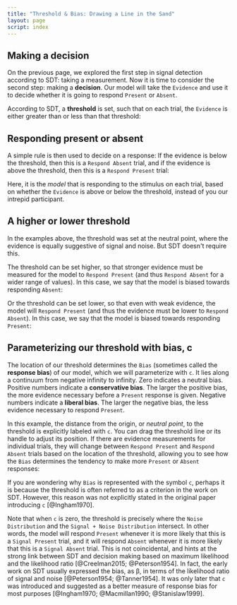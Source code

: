 ```yaml
---
title: "Threshold & Bias: Drawing a Line in the Sand"
layout: page
script: index
---
```


## Making a decision

On the previous page, we explored the first step in signal detection according to SDT: taking a
measurement. Now it is time to consider the second step: making a **decision**. Our model will take
the `Evidence` and use it to decide whether it is going to respond `Present`
or `Absent`.

According to SDT, a **threshold** is set, such that on each trial, the `Evidence` is either greater
than or less than that threshold:

<sdt-example-model>
  <sdt-control run pause reset trials="10" duration="500"></sdt-control>
  <rdk-task count="100" coherence=".5" trials="10" duration="500" wait="500" iti="500"></rdk-task>
  <sdt-model histogram threshold color="none" d="2.5" c="0"></sdt-model>
</sdt-example-model>

## Responding present or absent

A simple rule is then used to decide on a response: If the evidence is below the threshold, then
this is a `Respond Absent` trial, and if the evidence is above the threshold, then this is a
`Respond Present` trial:

<sdt-example-model>
  <sdt-control run pause reset trials="10" duration="500"></sdt-control>
  <rdk-task count="100" coherence=".5" trials="10" duration="500" wait="500" iti="500"></rdk-task>
  <sdt-model histogram threshold color="response" d="2.5" c="0"></sdt-model>
  <sdt-response feedback="none"></sdt-response>
</sdt-example-model>

Here, it is the *model* that is responding to the stimulus on each trial, based on whether the
`Evidence` is above or below the threshold, instead of you our intrepid participant.

## A higher or lower threshold

In the examples above, the threshold was set at the neutral point, where the evidence is equally
suggestive of signal and noise. But SDT doesn't require this.

The threshold can be set higher, so that stronger evidence must be measured for the model to
`Respond Present` (and thus `Respond Absent` for a wider range of values). In this case, we say that
the model is biased towards responding `Absent`:

<sdt-example-model>
  <sdt-control run pause reset trials="10" duration="500"></sdt-control>
  <rdk-task count="100" coherence=".5" trials="10" duration="500" wait="500" iti="500"></rdk-task>
  <sdt-model histogram threshold color="response" d="2.5" c="2"></sdt-model>
  <sdt-response feedback="none"></sdt-response>
</sdt-example-model>

Or the threshold can be set lower, so that even with weak evidence, the model will `Respond Present`
(and thus the evidence must be lower to `Respond Absent`). In this case, we say that the model is
biased towards responding `Present`:

<sdt-example-model>
  <sdt-control run pause reset trials="10" duration="500"></sdt-control>
  <rdk-task count="100" coherence=".5" trials="10" duration="500" wait="500" iti="500"></rdk-task>
  <sdt-model histogram threshold color="response" d="2.5" c="-2"></sdt-model>
  <sdt-response feedback="none"></sdt-response>
</sdt-example-model>

## Parameterizing our threshold with bias, <span class="math-var">c</span>

The location of our threshold determines the `Bias` (sometimes called the **response bias**) of our
model, which we will parameterize with `c`. It lies along a continuum from negative infinity to
infinity. Zero indicates a neutral bias. Positive numbers indicate a **conservative bias**. The
larger the positive bias, the more evidence necessary before a `Present` response is given. Negative
numbers indicate a **liberal bias**. The larger the negative bias, the less evidence necessary to
respond `Present`.

In this example, the distance from the origin, or *neutral point*, to the threshold is explicitly
labeled with `c`. You can drag the threshold line or its handle to adjust its position. If there are
evidence measurements for individual trials, they will change between `Respond Present` and
`Respond Absent` trials based on the location of the threshold, allowing you to see how the `Bias`
determines the tendency to make more `Present` or `Absent` responses:

<sdt-example-model>
  <sdt-control run pause reset trials="10" duration="500"></sdt-control>
  <rdk-task count="100" coherence=".5" trials="10" duration="500" wait="500" iti="500"></rdk-task>
  <sdt-model interactive threshold bias histogram color="response" d="2.5" c="1"></sdt-model>
  <sdt-response feedback="none"></sdt-response>
</sdt-example-model>

If you are wondering why `Bias` is represented with the symbol `c`, perhaps it is because the
threshold is often referred to as a <span class="math-var">c</span>riterion in the work on SDT.
However, this reason was not explicitly stated in the original paper introducing `c` [@Ingham1970].

Note that when `c` is zero, the threshold is precisely where the `Noise Distribution` and the
`Signal + Noise Distribution` intersect. In other words, the model will respond `Present` whenever
it is more likely that this is a `Signal Present` trial, and it will respond `Absent` whenever it is
more likely that this is a `Signal Absent` trial. This is not coincidental, and hints at the strong
link between SDT and decision making based on maximum likelihood and the likelihood ratio
[@Creelman2015; @Peterson1954]. In fact, the early work on SDT usually expressed the bias, as <span
class="math-var">β</span>, in terms of the likelihood ratio of signal and noise [@Peterson1954;
@Tanner1954]. It was only later that `c` was introduced and suggested as a better measure of
response bias for most purposes [@Ingham1970; @Macmillan1990; @Stanislaw1999].

<!-- ## Perspectives on the relationship between model and performance

<sdt-example-interactive>
  <sdt-control color="outcome"></sdt-control>
  <sdt-table numeric interactive summary="stimulusRates responseRates accuracy"
    hits="80" misses="20" false-alarms="10" correct-rejections="90"></sdt-table>
  <sdt-model interactive threshold bias distributions sensitivity color="outcome"></sdt-model>
</sdt-example-interactive> -->
